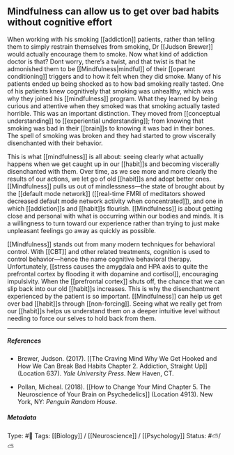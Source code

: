 ## Mindfulness can allow us to get over bad habits without cognitive effort # 

When working with his smoking [[addiction]] patients, rather than telling them to simply restrain themselves from smoking, Dr [[Judson Brewer]] would actually encourage them to smoke. Now what kind of addiction doctor is that? Dont worry, there’s a twist, and that twist is that he admonished them to be [[Mindfulness|mindful]] of their [[operant conditioning]] triggers and to how it felt when they did smoke. Many of his patients ended up being shocked as to how bad smoking really tasted. One of his patients knew cognitively that smoking was unhealthy, which was why they joined his [[mindfulness]] program. What they learned by being curious and attentive when they smoked was that smoking actually tasted horrible. This was an important distinction. They moved from [[conceptual understanding]] to [[experiential understanding]]; from knowing that smoking was bad in their [[brain]]s to knowing it was bad in their bones. The spell of smoking was broken and they had started to grow viscerally disenchanted with their behavior.

This is what [[mindfulness]] is all about: seeing clearly what actually happens when we get caught up in our [[habit]]s and becoming viscerally disenchanted with them. Over time, as we see more and more clearly the results of our actions, we let go of old [[habit]]s and adopt better ones. [[Mindfulness]] pulls us out of mindlessness—the state of brought about by the [[default mode network]] ([[real-time FMRI of meditators showed decreased default mode network activity when concentrated]]), and one in which [[addiction]]s and [[habit]]s flourish. [[Mindfulness]] is about getting close and personal with what is occurring within our bodies and minds. It is a willingness to turn toward our experience rather than trying to just make unpleasant feelings go away as quickly as possible. 

[[Mindfulness]] stands out from many modern techniques for behavioral control. With [[CBT]] and other related treatments, cognition is used to control behavior—hence the name cognitive behavioral therapy. Unfortunately, [[stress causes the amygdala and HPA axis to quite the prefrontal cortex by flooding it with dopamine and cortisol]], encouraging impulsivity. When the [[prefrontal cortex]] shuts off, the chance that we can slip back into our old [[habit]]s increases. This is why the disenchantment experienced by the patient is so important. [[Mindfulness]] can help us get over bad [[habit]]s through [[non-forcing]]. Seeing what we really get from our [[habit]]s helps us understand them on a deeper intuitive level without needing to force our selves to hold back from them.

___

##### References

- Brewer, Judson. (2017). [[The Craving Mind Why We Get Hooked and How We Can Break Bad Habits Chapter 2. Addiction, Straight Up]] (Location 637). _Yale University Press_. New Haven, CT.

- Pollan, Micheal. (2018). [[How to Change Your Mind Chapter 5. The Neuroscience of Your Brain on Psychedelics]] (Location 4913). New York, NY: _Penguin Random House_. 

##### Metadata

Type: #🔴 
Tags: [[Biology]] / [[Neuroscience]] / [[Psychology]]
Status: #⛅️/⛅️ 